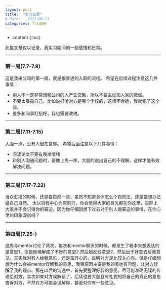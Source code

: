 ```yaml
---
layout: post
title:  "实习记录"
# date:   2022-06-21
categories: 个人成长
---
```

* content
{:toc}



此篇文章仅以记录，我实习期间的一些感悟和日常。

---
### 第一周(7.7-7.8)
这是我来公司的第一周，就是很普通的入职的流程。
希望在后续过程注意这几件事情：
* 别人不一定非常想和公司的人产生交集，所以不要主动加人家的微信。
* 不要太暴露自己，比如说打听对方是哪个学校的，这很不合适，我就犯了这个错。
* 要多和同事打招呼，我也需要改进。

---
### 第二周(7.11-7.15)
大胆一点，没有人很在意你。
希望后面注意以下几件事情：
* 阅读论文不要有畏难情绪
* 和别人沟通问题时，要像上周一样，大胆的说出自己的不理解，这样才能有效解决问题。
  
---
### 第三周(7.17-7.22)
当众汇报的时候，还是要自然一些，虽然不知道具体怎么个自然法，还是要想办法逼自己自然。
太以自我中心为原则时，你会觉得大家的目光都在你这里，实际上大家并不会记得你的窘迫，因为你仔细回想下过去对于别人很窘迫的事情，在你心里的印象深刻吗？

---
### 第四周(7.25-)
这周与mentor讨论了两次，每次和mentor聊天的时候，都发生了我本来想表达的是意思1，但是她理解成了不好的意思2.然后她反驳意思2，然后出于好意去给我意见。其实我对有人给我意见，还是蛮开心的，说明对方是比较关心你。但是仔细想想为什么会被mentor误解我的意思，我猜原因主要是我的表达有问题，让对方误解了我的观点。那在以后的沟通中，首先要整理好我的意见，尽可能准确无误的传递给对方，其次如果对方误解错了，后续也要大胆且有礼貌的将自己的真正的意思告诉对方，不然对方可能会误解你，甚至对你有一些意见。
